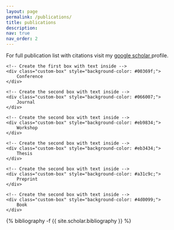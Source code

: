 ```yaml
---
layout: page
permalink: /publications/
title: publications
description:
nav: true
nav_order: 2
---
```

<!-- _pages/publications.md -->

<div>For full publication list with citations visit my <a href="https://scholar.google.com/citations?user=fM3bx6AAAAAJ"> google scholar </a> profile.</div>


<head>
    <meta charset="UTF-8">
    <meta name="viewport" content="width=device-width, initial-scale=1.0">
    <title>Two Boxes Side by Side Example</title>
    <style>
        /* Define the style for the box */
        .custom-box {
            width: 70px; /* Set the width of the box */
            height: 20px; /* Set the height of the box */
            color: #ffffff; /* Set the text color */
            text-align: center; /* Center the text horizontally */
            line-height: 20px; /* Center the text vertically within the box */
            margin: 10px; /* Add some margin for spacing */
            display: inline-block; /* Set boxes to display inline */
            font-size: 10px; /* Set the default font size */
            font-weight: bold; /* Make the font bold */
        }
    </style>
</head>
<body>

    <!-- Create the first box with text inside -->
    <div class="custom-box" style="background-color: #00369f;">
        Conference
    </div>

    <!-- Create the second box with text inside -->
    <div class="custom-box" style="background-color: #066007;">
        Journal
    </div>

    <!-- Create the second box with text inside -->
    <div class="custom-box" style="background-color: #eb9834;">
        Workshop
    </div>

    <!-- Create the second box with text inside -->
    <div class="custom-box" style="background-color: #eb3434;">
        Thesis
    </div>

    <!-- Create the second box with text inside -->
    <div class="custom-box" style="background-color: #a31c9c;">
        Preprint
    </div>

    <!-- Create the second box with text inside -->
    <div class="custom-box" style="background-color: #4d0099;">
        Book
    </div>

</body>


<div class="publications">

{% bibliography -f {{ site.scholar.bibliography }} %}

</div>
